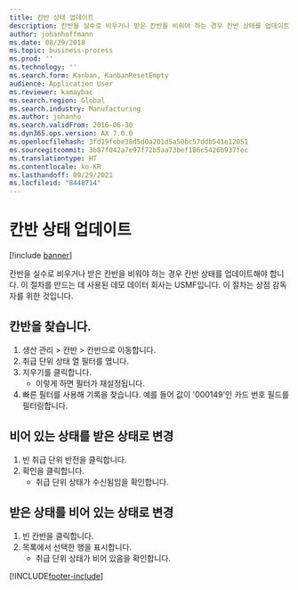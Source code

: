 ```yaml
---
title: 칸반 상태 업데이트
description: 칸반을 실수로 비우거나 받은 칸반을 비워야 하는 경우 칸반 상태를 업데이트해야 합니다.
author: johanhoffmann
ms.date: 08/29/2018
ms.topic: business-process
ms.prod: ''
ms.technology: ''
ms.search.form: Kanban, KanbanResetEmpty
audience: Application User
ms.reviewer: kamaybac
ms.search.region: Global
ms.search.industry: Manufacturing
ms.author: johanho
ms.search.validFrom: 2016-06-30
ms.dyn365.ops.version: AX 7.0.0
ms.openlocfilehash: 3fd19febe38d5d0a201d5a50bc57ddb541e12051
ms.sourcegitcommit: 3b87f042a7e97f72b5aa73bef186c5426b937fec
ms.translationtype: HT
ms.contentlocale: ko-KR
ms.lasthandoff: 09/29/2021
ms.locfileid: "8448714"
---
```

# <a name="update-kanban-status"></a>칸반 상태 업데이트

[!include [banner](../../includes/banner.md)]

칸반을 실수로 비우거나 받은 칸반을 비워야 하는 경우 칸반 상태를 업데이트해야 합니다. 이 절차를 만드는 데 사용된 데모 데이터 회사는 USMF입니다. 이 절차는 상점 감독자를 위한 것입니다.


## <a name="find-the-kanban"></a>칸반을 찾습니다.
1. 생산 관리 > 칸반 > 칸반으로 이동합니다.
2. 취급 단위 상태 열 필터를 엽니다.
3. 지우기를 클릭합니다.
    * 이렇게 하면 필터가 재설정됩니다.  
4. 빠른 필터를 사용해 기록을 찾습니다. 예를 들어 값이 '000149'인 카드 번호 필드를 필터링합니다.

## <a name="change-emptied-status-to-received-status"></a>비어 있는 상태를 받은 상태로 변경
1. 빈 취급 단위 반전을 클릭합니다.
2. 확인을 클릭합니다.
    * 취급 단위 상태가 수신됨임을 확인합니다.  

## <a name="change-received-status-to-emptied-status"></a>받은 상태를 비어 있는 상태로 변경
1. 빈 칸반을 클릭합니다.
2. 목록에서 선택한 행을 표시합니다.
    * 취급 단위 상태가 비어 있음을 확인합니다.  



[!INCLUDE[footer-include](../../../includes/footer-banner.md)]